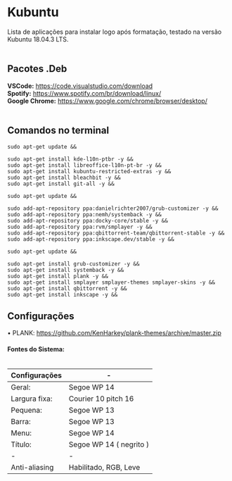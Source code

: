 # Kubuntu

Lista de aplicações para instalar logo após formatação, testado na versão Kubuntu 18.04.3 LTS. <br/><br/>

## Pacotes .Deb
**VSCode:** https://code.visualstudio.com/download <br/>
**Spotify:** https://www.spotify.com/br/download/linux/ <br/>
**Google Chrome:** https://www.google.com/chrome/browser/desktop/ <br/><br/>


## Comandos no terminal
	sudo apt-get update && 

	sudo apt-get install kde-l10n-ptbr -y && 
	sudo apt-get install libreoffice-l10n-pt-br -y && 
	sudo apt-get install kubuntu-restricted-extras -y && 
	sudo apt-get install bleachbit -y && 
	sudo apt-get install git-all -y && 

	sudo apt-get update && 

	sudo add-apt-repository ppa:danielrichter2007/grub-customizer -y && 
	sudo add-apt-repository ppa:nemh/systemback -y && 
	sudo add-apt-repository ppa:docky-core/stable -y && 
	sudo add-apt-repository ppa:rvm/smplayer -y && 
	sudo add-apt-repository ppa:qbittorrent-team/qbittorrent-stable -y && 
	sudo add-apt-repository ppa:inkscape.dev/stable -y && 

	sudo apt-get update && 

	sudo apt-get install grub-customizer -y && 
	sudo apt-get install systemback -y && 
	sudo apt-get install plank -y && 
	sudo apt-get install smplayer smplayer-themes smplayer-skins -y && 
	sudo apt-get install qbittorrent -y && 
	sudo apt-get install inkscape -y && 

## Configurações
• PLANK: https://github.com/KenHarkey/plank-themes/archive/master.zip

#### Fontes do Sistema: <br/><br/>
|  Configurações   | - |
|       ---        |       ---                 |
|  Geral:          |  Segoe WP 14              |
|  Largura fixa:   |  Courier 10 pitch 16      |
|  Pequena:        |  Segoe WP 13              |
|  Barra:          |  Segoe WP 13              |
|  Menu:           |  Segoe WP 14              |
|  Título:         |  Segoe WP 14 ( negrito )  |
|        -         |              -            |
|  Anti-aliasing   | Habilitado, RGB, Leve     |
